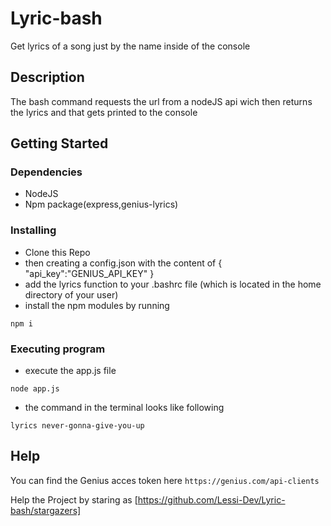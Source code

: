 # Lyric-bash

Get lyrics of a song just by the name inside of the console

## Description

The bash command requests the url from a nodeJS api wich then returns the lyrics and that gets printed to the console

## Getting Started

### Dependencies

* NodeJS
* Npm package(express,genius-lyrics)

### Installing

* Clone this Repo
* then creating a config.json with the content of
{
    "api_key":"GENIUS_API_KEY"
}
* add the lyrics function to your .bashrc file (which is located in the home directory of your user)
* install the npm modules by running
```
npm i
```

### Executing program

* execute the app.js file
```
node app.js
```
* the command in the terminal looks like following
```
lyrics never-gonna-give-you-up
```

## Help

You can find the Genius acces token here `https://genius.com/api-clients`


Help the Project by staring as [https://github.com/Lessi-Dev/Lyric-bash/stargazers]